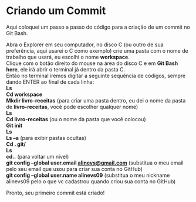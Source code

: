 # Criando um Commit

Aqui coloquei um passo a passo do código para a criação de um commit no Git Bash.

Abra o Explorer em seu computador, no disco C (ou outro de sua preferência, aqui usarei o C como exemplo) crie uma pasta com o nome de trabalho que usará, eu escolhi o nome **workspace**.</br>
Clique com o botão direito do mouse na área do disco C e em **Git Bash here**, ele irá abrir o terminal já dentro da pasta C.</br>
Então no terminal iremos digitar a seguinte sequência de códigos, sempre dando ENTER ao final de cada linha:</br>
**Ls</br>
Cd workspace</br>
Mkdir livro-receitas** (para criar uma pasta dentro, eu dei o nome da pasta de **livro-receitas**, você pode escolher qualquer nome)</br>
**Ls</br>
Cd livro-receitas** (ou o nome da pasta que você colocou)</br>
**Git init</br>
Ls</br>
Ls –a** (para exibir pastas ocultas)</br>
**Cd . git/</br>
Ls</br>
cd..** (para voltar um nível)</br>
**git config –global user.email alinevs@gmail.com** (substitua o meu email pelo seu email que usou para criar sua conta no GitHub)</br>
**git config –global user.name alinevs09** (substitua o meu nickname alinevs09 pelo o que vc cadastrou quando criou sua conta no GitHub)</br>

Pronto, seu primeiro commit está criado!


